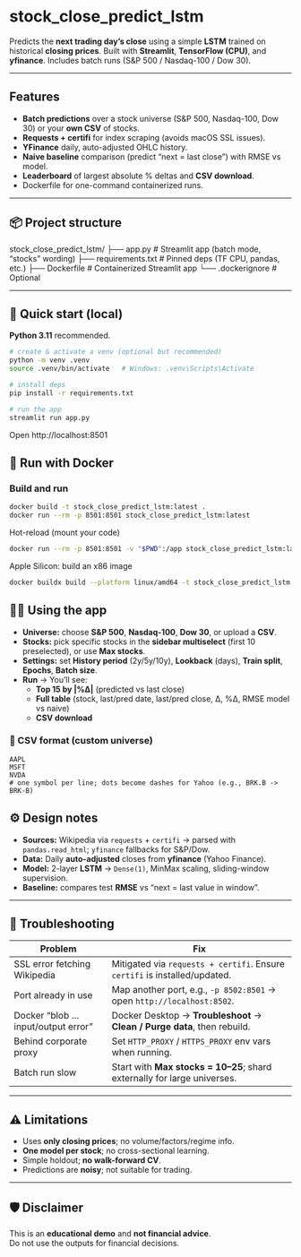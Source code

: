 # stock_close_predict_lstm

Predicts the **next trading day’s close** using a simple **LSTM** trained on historical **closing prices**. Built with **Streamlit**, **TensorFlow (CPU)**, and **yfinance**. Includes batch runs (S&P 500 / Nasdaq-100 / Dow 30).

---

## Features
- **Batch predictions** over a stock universe (S&P 500, Nasdaq-100, Dow 30) or your **own CSV** of stocks.
- **Requests + certifi** for index scraping (avoids macOS SSL issues).
- **YFinance** daily, auto-adjusted OHLC history.
- **Naive baseline** comparison (predict “next = last close”) with RMSE vs model.
- **Leaderboard** of largest absolute % deltas and **CSV download**.
- Dockerfile for one-command containerized runs.


---

## 📦 Project structure
stock_close_predict_lstm/
├── app.py # Streamlit app (batch mode, “stocks” wording)
├── requirements.txt # Pinned deps (TF CPU, pandas, etc.)
├── Dockerfile # Containerized Streamlit app
└── .dockerignore # Optional


---

## 🚀 Quick start (local)

**Python 3.11** recommended.

```bash
# create & activate a venv (optional but recommended)
python -m venv .venv
source .venv/bin/activate   # Windows: .venv\Scripts\Activate

# install deps
pip install -r requirements.txt

# run the app
streamlit run app.py
```
Open http://localhost:8501


## 🐳 Run with Docker

### Build and run
```bash
docker build -t stock_close_predict_lstm:latest .
docker run --rm -p 8501:8501 stock_close_predict_lstm:latest
```

Hot-reload (mount your code)
```bash
docker run --rm -p 8501:8501 -v "$PWD":/app stock_close_predict_lstm:latest
```
Apple Silicon: build an x86 image
```bash
docker buildx build --platform linux/amd64 -t stock_close_predict_lstm:amd64 --load .
```

## 🧑‍💻 Using the app

- **Universe:** choose **S&P 500**, **Nasdaq-100**, **Dow 30**, or upload a **CSV**.
- **Stocks:** pick specific stocks in the **sidebar multiselect** (first 10 preselected), or use **Max stocks**.
- **Settings:** set **History period** (2y/5y/10y), **Lookback** (days), **Train split**, **Epochs**, **Batch size**.
- **Run** → You’ll see:
  - **Top 15 by \|%Δ\|** (predicted vs last close)
  - **Full table** (stock, last/pred date, last/pred close, Δ, %Δ, RMSE model vs naive)
  - **CSV download**

### 📄 CSV format (custom universe)

```text
AAPL
MSFT
NVDA
# one symbol per line; dots become dashes for Yahoo (e.g., BRK.B -> BRK-B)
```


## ⚙️ Design notes

- **Sources:** Wikipedia via `requests` + `certifi` → parsed with `pandas.read_html`; `yfinance` fallbacks for S&P/Dow.
- **Data:** Daily **auto-adjusted** closes from **yfinance** (Yahoo Finance).
- **Model:** 2-layer **LSTM** → `Dense(1)`, MinMax scaling, sliding-window supervision.
- **Baseline:** compares test **RMSE** vs “next = last value in window”.

---

## 🧪 Troubleshooting

| Problem | Fix |
| --- | --- |
| SSL error fetching Wikipedia | Mitigated via `requests + certifi`. Ensure `certifi` is installed/updated. |
| Port already in use | Map another port, e.g., `-p 8502:8501` → open `http://localhost:8502`. |
| Docker “blob … input/output error” | Docker Desktop → **Troubleshoot** → **Clean / Purge data**, then rebuild. |
| Behind corporate proxy | Set `HTTP_PROXY` / `HTTPS_PROXY` env vars when running. |
| Batch run slow | Start with **Max stocks = 10–25**; shard externally for large universes. |

---

## ⚠️ Limitations

- Uses **only closing prices**; no volume/factors/regime info.  
- **One model per stock**; no cross-sectional learning.  
- Simple holdout; **no walk-forward CV**.  
- Predictions are **noisy**; not suitable for trading.

---

## 🛡️ Disclaimer

This is an **educational demo** and **not financial advice**.  
Do not use the outputs for financial decisions.
